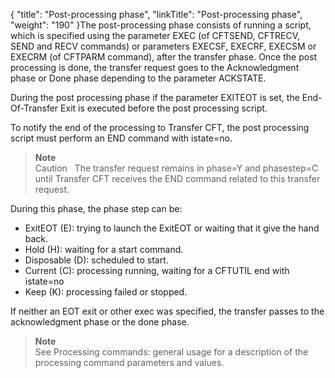 {
    "title": "Post-processing phase",
    "linkTitle": "Post-processing phase",
    "weight": "190"
}The post-processing phase consists of running a script, which is specified using the parameter EXEC (of CFTSEND, CFTRECV, SEND and RECV commands) or parameters EXECSF, EXECRF, EXECSM or EXECRM (of CFTPARM command), after the transfer phase. Once the post processing is done, the transfer request goes to the Acknowledgment phase or Done phase depending to the parameter ACKSTATE.

During the post processing phase if the parameter EXITEOT is set, the End-Of-Transfer Exit is executed before the post processing script.

To notify the end of the processing to Transfer CFT, the post processing script must perform an END command with istate=no.

> **Note**  
> Caution  
> The transfer request remains in phase=Y and phasestep=C until Transfer CFT receives the END command related to this transfer request.

During this phase, the phase step can be:

-   ExitEOT (E): trying to launch the ExitEOT or waiting that it give the hand back.
-   Hold (H): waiting for a start command.
-   Disposable (D): scheduled to start.
-   Current (C): processing running, waiting for a CFTUTIL end with istate=no
-   Keep (K): processing failed or stopped.

If neither an EOT exit or other exec was specified, the transfer passes to the acknowledgment phase or the done phase.

> **Note**  
> See Processing commands: general usage for a description of the processing command parameters and values.
